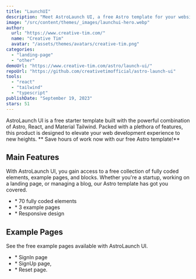 ```yaml
---
title: "LaunchUI"
description: "Meet AstroLaunch UI, a free Astro template for your website. With its seamless integration of Astro, React, and Material Tailwind, setting up your website has never been easier."
image: "/src/content/themes/_images/launchui-hero.webp"
author:
  url: "https://www.creative-tim.com/"
  name: "Creative Tim"
  avatar: "/assets/themes/avatars/creative-tim.png"
categories:
  - "landing-page"
  - "other"
demoUrl: "https://www.creative-tim.com/astro/launch-ui/"
repoUrl: "https://github.com/creativetimofficial/astro-launch-ui"
tools:
  - "react"
  - "tailwind"
  - "typescript"
publishDate: "September 19, 2023"
stars: 51
---
```


<p>
  AstroLaunch UI is a free starter template built with the powerful combination of Astro, React, and
  Material Tailwind. Packed with a plethora of features, this product is designed to elevate your
  web development experience to new heights. ** Save hours of work now with our free Astro
  template!**
</p>
<h2>Main Features</h2>
<p>
  With AstroLaunch UI, you gain access to a free collection of fully coded elements, example pages,
  and blocks. Whether you're a startup, working on a landing page, or managing a blog, our Astro
  template has got you covered.
</p>
<ul>
  <li>* 70 fully coded elements</li>
  <li>* 3 example pages</li>
  <li>* Responsive design</li>
</ul>
<h2>Example Pages</h2>
<p>See the free example pages available with AstroLaunch UI.</p>
<ul>
  <li>* SignIn page</li>
  <li>* SignUp page,&nbsp;</li>
  <li>* Reset page.</li>
</ul>
